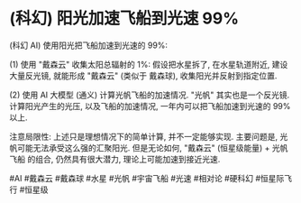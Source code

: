 # (科幻) 阳光加速飞船到光速 99%

(科幻 AI) 使用阳光把飞船加速到光速的 99%:

(1) 使用 "戴森云" 收集太阳总辐射的 1%: 假设把水星拆了, 在水星轨道附近, 建设大量反光镜, 就能形成 "戴森云" (类似于 戴森球), 收集阳光并反射到指定位置.

(2) 使用 AI 大模型 (通义) 计算光帆飞船的加速情况. "光帆" 其实也是一个反光镜. 计算阳光产生的光压, 以及飞船的加速情况, 一年内可以把飞船加速到光速的 99% 以上.

注意局限性: 上述只是理想情况下的简单计算, 并不一定能够实现. 主要问题是, 光帆可能无法承受这么强的汇聚阳光. 但是无论如何, "戴森云" (恒星级能量) + 光帆飞船 的组合, 仍然具有很大潜力, 理论上可能加速到接近光速.

 #AI #戴森云 #戴森球 #水星 #光帆 #宇宙飞船 #光速 #相对论 #硬科幻 #恒星际飞行 #恒星级
